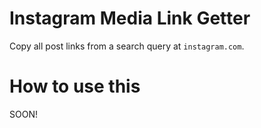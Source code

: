 # Instagram Media Link Getter

Copy all post links from a search query at `instagram.com`.

# How to use this

SOON!
